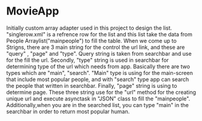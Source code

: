 # MovieApp

  Initially custom array adapter used in this project to design the list. "singlerow.xml" is a refrence row for the list and this list take
the data from People Arraylist("mainpeople") to fill the table. When we come up to Strigns, there are 3 main string for the control the url
link, and these are "query" , "page" and "type". Query string is taken from searchbar and use for the fill the url. Secondly, "type" string
is used in searchbar for determining type of the url which needs from app. Basically there are two types which are "main", "search".
"Main" type is using for the main-screen that include most popular people, and with "search" type app can search the people that written in
searchbar. Finally, "page" string is using to determine page. These three string use for the "url" method for the creating unique url and 
execute asynctask in "JSON" class to fill the "mainpeople". Additionally,when you are in the searched list, you can type "main" in 
the searchbar in order to return most popular human.


